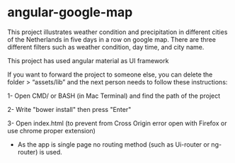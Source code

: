 # angular-google-map
This project illustrates weather condition and precipitation in different cities of the Netherlands in five days in a row on google map. There are three different filters such as weather condition, day time, and city name.

This project has used angular material as UI framework

If you want to forward the project to someone else, you can delete the folder > “assets/lib” and the next person needs to follow these instructions:

1- Open CMD/ or BASH (in Mac Terminal) and find the path of the project 

2- Write "bower install" then press "Enter"

3- Open index.html (to prevent from Cross Origin error open with Firefox or use chrome proper extension)

*	As the app is single page no routing method (such as Ui-router or ng-router) is used.


